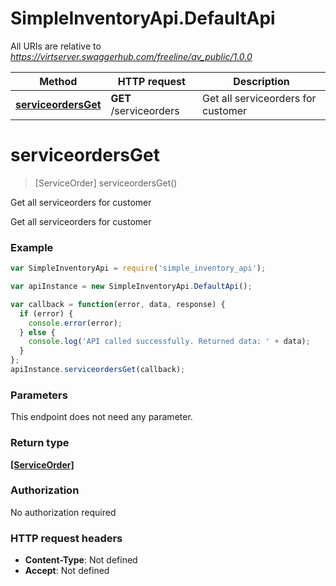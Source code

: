 # SimpleInventoryApi.DefaultApi

All URIs are relative to *https://virtserver.swaggerhub.com/freeline/av_public/1.0.0*

Method | HTTP request | Description
------------- | ------------- | -------------
[**serviceordersGet**](DefaultApi.md#serviceordersGet) | **GET** /serviceorders | Get all serviceorders for customer


<a name="serviceordersGet"></a>
# **serviceordersGet**
> [ServiceOrder] serviceordersGet()

Get all serviceorders for customer

Get all serviceorders for customer

### Example
```javascript
var SimpleInventoryApi = require('simple_inventory_api');

var apiInstance = new SimpleInventoryApi.DefaultApi();

var callback = function(error, data, response) {
  if (error) {
    console.error(error);
  } else {
    console.log('API called successfully. Returned data: ' + data);
  }
};
apiInstance.serviceordersGet(callback);
```

### Parameters
This endpoint does not need any parameter.

### Return type

[**[ServiceOrder]**](ServiceOrder.md)

### Authorization

No authorization required

### HTTP request headers

 - **Content-Type**: Not defined
 - **Accept**: Not defined

